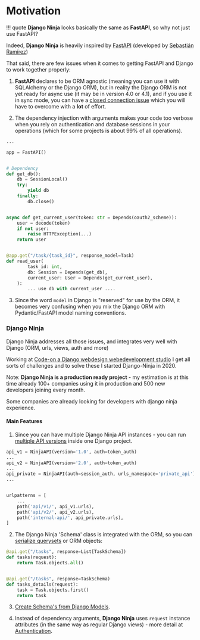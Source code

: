 # Motivation

!!! quote
    **Django Ninja** looks basically the same as **FastAPI**, so why not just use FastAPI?

Indeed, **Django Ninja** is heavily inspired by <a href="https://fastapi.tiangolo.com/" target="_blank">FastAPI</a> (developed by <a href="https://github.com/tiangolo" target="_blank">Sebastián Ramírez</a>)

That said, there are few issues when it comes to getting FastAPI and Django to work together properly:

1) **FastAPI** declares to be ORM agnostic (meaning you can use it with SQLAlchemy or the Django ORM), but in reality the Django ORM is not yet ready for async use (it may be in version 4.0 or 4.1), and if you use it in sync mode, you can have a [closed connection issue](https://github.com/tiangolo/fastapi/issues/716) which you will have to overcome with a **lot** of effort.

2) The dependency injection with arguments makes your code too verbose when you rely on authentication and database sessions in your operations (which for some projects is about 99% of all operations).

```python hl_lines="25 26"
...

app = FastAPI()


# Dependency
def get_db():
    db = SessionLocal()
    try:
        yield db
    finally:
        db.close()


async def get_current_user(token: str = Depends(oauth2_scheme)):
    user = decode(token)
    if not user:
        raise HTTPException(...)
    return user


@app.get("/task/{task_id}", response_model=Task)
def read_user(
        task_id: int,
        db: Session = Depends(get_db), 
        current_user: User = Depends(get_current_user),
    ):
        ... use db with current_user ....
```

3) Since the word `model` in Django is "reserved" for use by the ORM, it becomes very confusing when you mix the Django ORM with Pydantic/FastAPI model naming conventions. 

### Django Ninja

Django Ninja addresses all those issues, and integrates very well with Django (ORM, urls, views, auth and more)

Working at [Code-on a Django webdesign webedevelopment studio](https://code-on.be/) I get all sorts of challenges and to solve these I started Django-Ninja in 2020.

Note: **Django Ninja is a production ready project** - my estimation is at this time already 100+ companies using it in production and 500 new developers joining every month. 

Some companies are already looking for developers with django ninja experience.

#### Main Features

1) Since you can have multiple Django Ninja API instances - you can run [multiple API versions](/guides/versioning/) inside one Django project.

```python
api_v1 = NinjaAPI(version='1.0', auth=token_auth)
...
api_v2 = NinjaAPI(version='2.0', auth=token_auth)
...
api_private = NinjaAPI(auth=session_auth, urls_namespace='private_api')
...


urlpatterns = [
    ...
    path('api/v1/', api_v1.urls),
    path('api/v2/', api_v2.urls),
    path('internal-api/', api_private.urls),
]
```

2) The Django Ninja 'Schema' class is integrated with the ORM, so you can [serialize querysets](/guides/response/#returning-querysets) or ORM objects:

```python
@api.get("/tasks", response=List[TaskSchema])
def tasks(request):
    return Task.objects.all()


@api.get("/tasks", response=TaskSchema)
def tasks_details(request):
    task = Task.objects.first()
    return task
```
3) [Create Schema's from Django Models](/guides/response/django-pydantic/).

4) Instead of dependency arguments, **Django Ninja** uses `request` instance attributes (in the same way as regular Django views) - more detail at [Authentication](/guides/authentication/).
